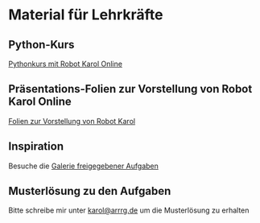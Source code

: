 # Material für Lehrkräfte

## Python-Kurs

<a href="https://raw.githubusercontent.com/Entkenntnis/robot-karol-online/main/material/Pythonkurs_mit_Robot_Karol_Online.pdf">Pythonkurs mit Robot Karol Online</a>

## Präsentations-Folien zur Vorstellung von Robot Karol Online

<a href="https://raw.githubusercontent.com/Entkenntnis/robot-karol-online/main/material/robot_karol_online_vorstellung.pdf">Folien zur Vorstellung von Robot Karol</a>

## Inspiration

Besuche die [Galerie freigegebener Aufgaben](https://karol.arrrg.de/#INSPIRATION)

## Musterlösung zu den Aufgaben

Bitte schreibe mir unter karol@arrrg.de um die Musterlösung zu erhalten
